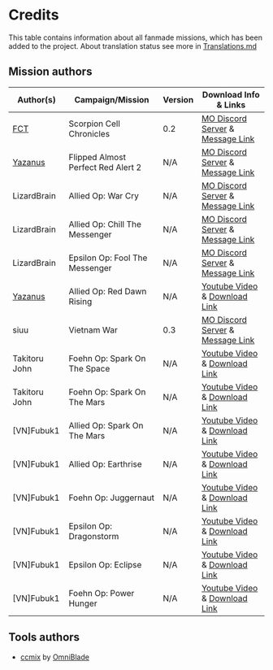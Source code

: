 # Credits
This table contains information about all fanmade missions, which has been added to the project. About translation status see more in [Translations.md](https://github.com/MahBoiDeveloper/MentalOmegaWorld/blob/master/Translations.md)

## Mission authors
| Author(s)                                              | Campaign/Mission                   | Version | Download Info & Links |
| ------------------------------------------------------ | ---------------------------------- | ------- | --------------------- |
| [FCT](https://www.youtube.com/@fct7692/videos)         | Scorpion Cell Chronicles           | 0.2     | [MO Discord Server](https://discord.com/invite/KpJzhWY) & [Message Link](https://discord.com/channels/190039409041735680/446580509481369600/1142822891877060699)
| [Yazanus](https://www.youtube.com/@yazanus4530/videos) | Flipped Almost Perfect Red Alert 2 | N/A     | [MO Discord Server](https://discord.com/invite/KpJzhWY) & [Message Link](https://discord.com/channels/190039409041735680/446580509481369600/1131181489720131624)
| LizardBrain                                            | Allied Op: War Cry                 | N/A     | [MO Discord Server](https://discord.com/invite/KpJzhWY) & [Message Link](https://discord.com/channels/190039409041735680/446580509481369600/1092966459765956658)
| LizardBrain                                            | Allied Op: Chill The Messenger     | N/A     | [MO Discord Server](https://discord.com/invite/KpJzhWY) & [Message Link](https://discord.com/channels/190039409041735680/446580509481369600/1013924229881802843)
| LizardBrain                                            | Epsilon Op: Fool The Messenger     | N/A     | [MO Discord Server](https://discord.com/invite/KpJzhWY) & [Message Link](https://discord.com/channels/190039409041735680/446580509481369600/1015641329335816372)
| [Yazanus](https://www.youtube.com/@yazanus4530/videos) | Allied Op: Red Dawn Rising         | N/A     | [Youtube Video](https://www.youtube.com/watch?v=4o5fKbJsEmc) & [Download Link](https://drive.google.com/file/d/16Zx4FZBmuSaYBp4YO7aEUrKQB9dWXNSP/view)
| siuu                                                   | Vietnam War                        | 0.3     | [MO Discord Server](https://discord.com/invite/KpJzhWY) & [Message Link](https://discord.com/channels/190039409041735680/446580509481369600/1139027160187818075)
| Takitoru John                                          | Foehn Op: Spark On The Space       | N/A     | [Youtube Video](https://www.youtube.com/watch?v=PBgy7t-RCOg) & [Download Link](https://www.dropbox.com/s/gne6s40dvokosrp/Spark(OV).zip?e=1&dl=0)
| Takitoru John                                          | Foehn Op: Spark On The Mars        | N/A     | [Youtube Video](https://www.youtube.com/watch?v=bgGC4JFxsvY&list=PLEeHZfoVZHUaoq9cqK0z9WXdRJw9MopJe&index=3) & [Download Link](https://www.dropbox.com/s/8ta385midgpi6x5/Spark3.0(1).zip?e=1&dl=0)
| [VN]Fubuk1                                             | Allied Op: Spark On The Mars       | N/A     | [Youtube Video](https://youtu.be/mFj5H5EnDT4?si=cZu38CbU128Q-qlG) & [Download Link](https://www.mediafire.com/file/ecizo8jqb8jehhr/To_the_Mars%255BAllies%255D%2528Takitoru_%2529_.rar/file)
| [VN]Fubuk1                                             | Allied Op: Earthrise               | N/A     | [Youtube Video](https://www.youtube.com/watch?v=7HjEVuQ3WfY) & [Download Link](https://www.mediafire.com/file/b3nvkl01zpqx8my/Mission_Pack_V2-%255BVN%255DFubuk1.rar/file)
| [VN]Fubuk1                                             | Foehn Op: Juggernaut               | N/A     | [Youtube Video](https://www.youtube.com/watch?v=7HjEVuQ3WfY) & [Download Link](https://www.mediafire.com/file/b3nvkl01zpqx8my/Mission_Pack_V2-%255BVN%255DFubuk1.rar/file)
| [VN]Fubuk1                                             | Epsilon Op: Dragonstorm            | N/A     | [Youtube Video](https://www.youtube.com/watch?v=7HjEVuQ3WfY) & [Download Link](https://www.mediafire.com/file/b3nvkl01zpqx8my/Mission_Pack_V2-%255BVN%255DFubuk1.rar/file)
| [VN]Fubuk1                                             | Epsilon Op: Eclipse                | N/A     | [Youtube Video](https://www.youtube.com/watch?v=7HjEVuQ3WfY) & [Download Link](https://www.mediafire.com/file/b3nvkl01zpqx8my/Mission_Pack_V2-%255BVN%255DFubuk1.rar/file)
| [VN]Fubuk1                                             | Foehn Op: Power Hunger             | N/A     | [Youtube Video](https://www.youtube.com/watch?v=7HjEVuQ3WfY) & [Download Link](https://www.mediafire.com/file/b3nvkl01zpqx8my/Mission_Pack_V2-%255BVN%255DFubuk1.rar/file)

## Tools authors
* [ccmix](https://github.com/OmniBlade/ccmix) by [OmniBlade](https://github.com/OmniBlade)

